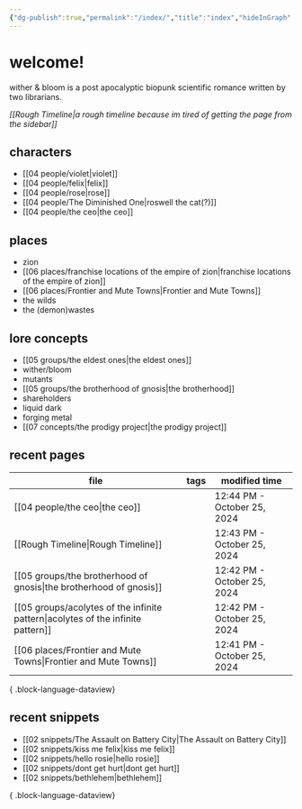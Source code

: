 ```yaml
---
{"dg-publish":true,"permalink":"/index/","title":"index","hideInGraph":true,"tags":["gardenEntry"]}
---
```


# welcome!
wither & bloom is a post apocalyptic biopunk scientific romance written by two librarians.

*[[Rough Timeline\|a rough timeline because im tired of getting the page from the sidebar]]*
## characters
- [[04 people/violet\|violet]]
- [[04 people/felix\|felix]]
- [[04 people/rose\|rose]]
- [[04 people/The Diminished One\|roswell the cat(?)]]
- [[04 people/the ceo\|the ceo]]
## places
- zion
- [[06 places/franchise locations of the empire of zion\|franchise locations of the empire of zion]]
- [[06 places/Frontier and Mute Towns\|Frontier and Mute Towns]]
- the wilds
- the (demon)wastes
## lore concepts
- [[05 groups/the eldest ones\|the eldest ones]]
- wither/bloom
- mutants
- [[05 groups/the brotherhood of gnosis\|the brotherhood]]
- shareholders
- liquid dark
- forging metal
- [[07 concepts/the prodigy project\|the prodigy project]]

## recent pages
| file                                                                                | tags      | modified time               |
| ----------------------------------------------------------------------------------- | --------- | --------------------------- |
| [[04 people/the ceo\|the ceo]]                                                   | <ul></ul> | 12:44 PM - October 25, 2024 |
| [[Rough Timeline\|Rough Timeline]]                                               | <ul></ul> | 12:43 PM - October 25, 2024 |
| [[05 groups/the brotherhood of gnosis\|the brotherhood of gnosis]]               | <ul></ul> | 12:42 PM - October 25, 2024 |
| [[05 groups/acolytes of the infinite pattern\|acolytes of the infinite pattern]] | <ul></ul> | 12:42 PM - October 25, 2024 |
| [[06 places/Frontier and Mute Towns\|Frontier and Mute Towns]]                   | <ul></ul> | 12:41 PM - October 25, 2024 |

{ .block-language-dataview}

## recent snippets
- [[02 snippets/The Assault on Battery City\|The Assault on Battery City]]
- [[02 snippets/kiss me felix\|kiss me felix]]
- [[02 snippets/hello rosie\|hello rosie]]
- [[02 snippets/dont get hurt\|dont get hurt]]
- [[02 snippets/bethlehem\|bethlehem]]

{ .block-language-dataview}
